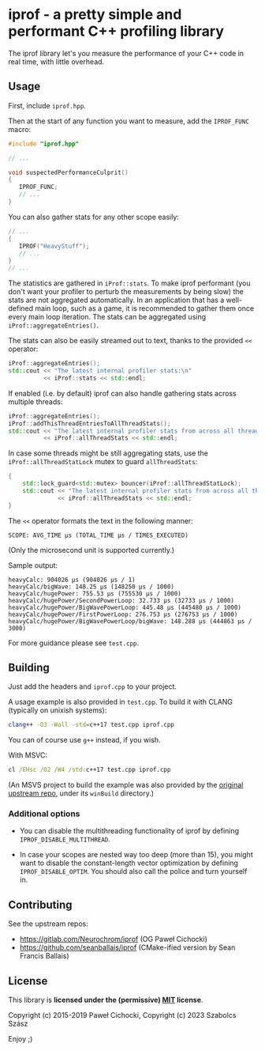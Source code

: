 ﻿# iprof - a pretty simple and performant C++ profiling library

The iprof library let's you measure the performance of your C++ code in real time, with little overhead.

## Usage

First, include `iprof.hpp`.

Then at the start of any function you want to measure, add the `IPROF_FUNC` macro:

```C++
#include "iprof.hpp"

// ...

void suspectedPerformanceCulprit()
{
   IPROF_FUNC;
   // ...
}
```

You can also gather stats for any other scope easily:

```C++
// ...
{
   IPROF("HeavyStuff");
   // ...
}
// ...
```

The statistics are gathered in `iProf::stats`.
To make iprof performant (you don't want your profiler to perturb the measurements by being slow)
the stats are not aggregated automatically. In an application that has a well-defined main loop,
such as a game, it is recommended to gather them once every main loop iteration.
The stats can be aggregated using `iProf::aggregateEntries()`.

The stats can also be easily streamed out to text, thanks to the provided `<<` operator:

```C++
iProf::aggregateEntries();
std::cout << "The latest internal profiler stats:\n"
          << iProf::stats << std::endl;
```

If enabled (i.e. by default) iprof can also handle gathering stats across multiple threads:

```C++
iProf::aggregateEntries();
iProf::addThisThreadEntriesToAllThreadStats();
std::cout << "The latest internal profiler stats from across all threads:\n"
          << iProf::allThreadStats << std::endl;
```

In case some threads might be still aggregating stats, use the ```iProf::allThreadStatLock```
mutex to guard `allThreadStats`:

```C++
{
    std::lock_guard<std::mutex> bouncer(iProf::allThreadStatLock);
    std::cout << "The latest internal profiler stats from across all threads:\n"
              << iProf::allThreadStats << std::endl;
}
```

The `<<` operator formats the text in the following manner:

```text
SCOPE: AVG_TIME μs (TOTAL_TIME μs / TIMES_EXECUTED)
```

(Only the microsecond unit is supported currently.)

Sample output:

```text
heavyCalc: 904026 μs (904026 μs / 1)
heavyCalc/bigWave: 148.25 μs (148250 μs / 1000)
heavyCalc/hugePower: 755.53 μs (755530 μs / 1000)
heavyCalc/hugePower/SecondPowerLoop: 32.733 μs (32733 μs / 1000)
heavyCalc/hugePower/BigWavePowerLoop: 445.48 μs (445480 μs / 1000)
heavyCalc/hugePower/FirstPowerLoop: 276.753 μs (276753 μs / 1000)
heavyCalc/hugePower/BigWavePowerLoop/bigWave: 148.288 μs (444863 μs / 3000)
```

For more guidance please see `test.cpp`.

## Building

Just add the headers and `iprof.cpp` to your project.

A usage example is also provided in `test.cpp`.
To build it with CLANG (typically on unixish systems):

```bash
clang++ -O3 -Wall -std=c++17 test.cpp iprof.cpp
```

You can of course use `g++` instead, if you wish.

With MSVC:

```cmd
cl /EHsc /O2 /W4 /std:c++17 test.cpp iprof.cpp
```

(An MSVS project to build the example was also provided by the [original upstream repo](https://gitlab.com/Neurochrom/iprof), under its `winBuild` directory.)

### Additional options

- You can disable the multithreading functionality of iprof by defining `IPROF_DISABLE_MULTITHREAD`.

- In case your scopes are nested way too deep (more than 15), you might want to disable the constant-length vector optimization by defining
`IPROF_DISABLE_OPTIM`. You should also call the police and turn yourself in.

## Contributing

See the upstream repos:

- https://gitlab.com/Neurochrom/iprof (OG Paweł Cichocki)
- https://github.com/seanballais/iprof (CMake-ified version by Sean Francis Ballais)

## License

This library is **licensed under the (permissive) [MIT](https://opensource.org/licenses/MIT) license**.

Copyright (c) 2015-2019 Paweł Cichocki,
Copyright (c) 2023 Szabolcs Szász

Enjoy ;)
